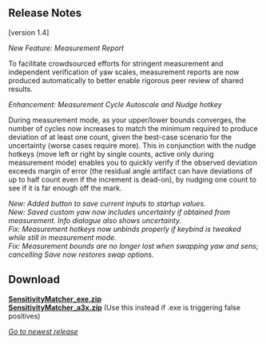 ## Release Notes

[version 1.4]

_New Feature: Measurement Report_

To facilitate crowdsourced efforts for stringent measurement and independent verification of yaw scales, measurement reports are now produced automatically to better enable rigorous peer review of shared results.

_Enhancement: Measurement Cycle Autoscale and Nudge hotkey_

During measurement mode, as your upper/lower bounds converges, the number of cycles now increases to match the minimum required to produce deviation of at least one count, given the best-case scenario for the uncertainty (worse cases require more). This in conjunction with the nudge hotkeys (move left or right by single counts, active only during measurement mode) enables you to quickly verify if the observed deviation exceeds margin of error (the residual angle artifact can have deviations of up to half count even if the increment is dead-on), by nudging one count to see if it is far enough off the mark.

_New: Added button to save current inputs to startup values._ \
_New: Saved custom yaw now includes uncertainty if obtained from measurement. Info dialogue also shows uncertainty._ \
_Fix:  Measurement hotkeys now unbinds properly if keybind is tweaked while still in measurement mode._ \
_Fix:  Measurement bounds are no longer lost when swapping yaw and sens; cancelling Save now restores swap options._

## Download

[**SensitivityMatcher_exe.zip**](https://github.com/KovaaK/SensitivityMatcher/releases/download/1.4/SensitivityMatcher_exe.zip) \
[**SensitivityMatcher_a3x.zip**](https://github.com/KovaaK/SensitivityMatcher/releases/download/1.4/SensitivityMatcher_a3x.zip) (Use this instead if .exe is triggering false positives)

[_Go to newest release_](https://github.com/KovaaK/SensitivityMatcher/releases/latest)
